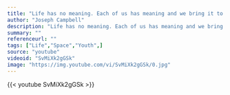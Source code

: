 ```yaml
---
title: "Life has no meaning. Each of us has meaning and we bring it to life. It is a waste to be asking the question when you are the answer."
author: "Joseph Campbell"
description: "Life has no meaning. Each of us has meaning and we bring it to life. It is a waste to be asking the question when you are the answer. - Joseph Campbell quotes from GetInspired365.com"
summary: ""
referenceurl: ""
tags: ["Life","Space","Youth",]
source: "youtube"
videoid: "SvMiXk2gGSk"
image: "https://img.youtube.com/vi/SvMiXk2gGSk/0.jpg"
---
```


{{< youtube SvMiXk2gGSk >}}
